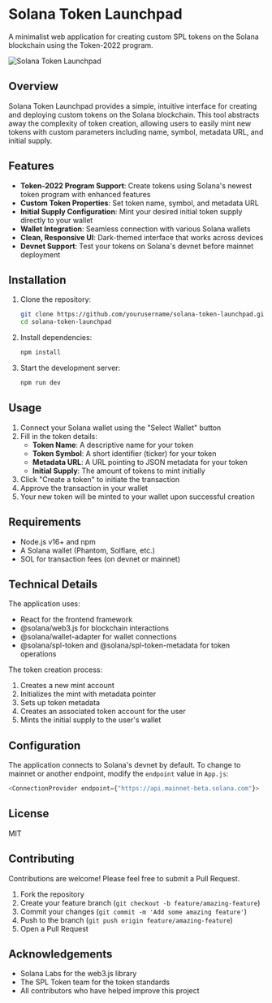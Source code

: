# Solana Token Launchpad

A minimalist web application for creating custom SPL tokens on the Solana blockchain using the Token-2022 program.

![Solana Token Launchpad](https://api.placeholder/800/400)

## Overview

Solana Token Launchpad provides a simple, intuitive interface for creating and deploying custom tokens on the Solana blockchain. This tool abstracts away the complexity of token creation, allowing users to easily mint new tokens with custom parameters including name, symbol, metadata URL, and initial supply.

## Features

- **Token-2022 Program Support**: Create tokens using Solana's newest token program with enhanced features
- **Custom Token Properties**: Set token name, symbol, and metadata URL
- **Initial Supply Configuration**: Mint your desired initial token supply directly to your wallet
- **Wallet Integration**: Seamless connection with various Solana wallets
- **Clean, Responsive UI**: Dark-themed interface that works across devices
- **Devnet Support**: Test your tokens on Solana's devnet before mainnet deployment

## Installation

1. Clone the repository:
   ```bash
   git clone https://github.com/yourusername/solana-token-launchpad.git
   cd solana-token-launchpad
   ```

2. Install dependencies:
   ```bash
   npm install
   ```

3. Start the development server:
   ```bash
   npm run dev
   ```

## Usage

1. Connect your Solana wallet using the "Select Wallet" button
2. Fill in the token details:
   - **Token Name**: A descriptive name for your token
   - **Token Symbol**: A short identifier (ticker) for your token
   - **Metadata URL**: A URL pointing to JSON metadata for your token
   - **Initial Supply**: The amount of tokens to mint initially
3. Click "Create a token" to initiate the transaction
4. Approve the transaction in your wallet
5. Your new token will be minted to your wallet upon successful creation

## Requirements

- Node.js v16+ and npm
- A Solana wallet (Phantom, Solflare, etc.)
- SOL for transaction fees (on devnet or mainnet)

## Technical Details

The application uses:
- React for the frontend framework
- @solana/web3.js for blockchain interactions
- @solana/wallet-adapter for wallet connections
- @solana/spl-token and @solana/spl-token-metadata for token operations

The token creation process:
1. Creates a new mint account
2. Initializes the mint with metadata pointer
3. Sets up token metadata
4. Creates an associated token account for the user
5. Mints the initial supply to the user's wallet

## Configuration

The application connects to Solana's devnet by default. To change to mainnet or another endpoint, modify the `endpoint` value in `App.js`:

```javascript
<ConnectionProvider endpoint={"https://api.mainnet-beta.solana.com"}>
```

## License

MIT

## Contributing

Contributions are welcome! Please feel free to submit a Pull Request.

1. Fork the repository
2. Create your feature branch (`git checkout -b feature/amazing-feature`)
3. Commit your changes (`git commit -m 'Add some amazing feature'`)
4. Push to the branch (`git push origin feature/amazing-feature`)
5. Open a Pull Request

## Acknowledgements

- Solana Labs for the web3.js library
- The SPL Token team for the token standards
- All contributors who have helped improve this project